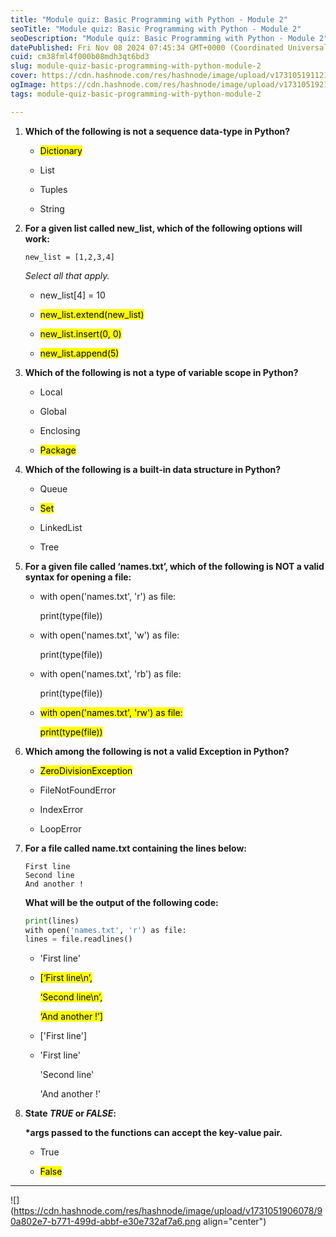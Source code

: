 ```yaml
---
title: "Module quiz: Basic Programming with Python - Module 2"
seoTitle: "Module quiz: Basic Programming with Python - Module 2"
seoDescription: "Module quiz: Basic Programming with Python - Module 2"
datePublished: Fri Nov 08 2024 07:45:34 GMT+0000 (Coordinated Universal Time)
cuid: cm38fml4f000b08mdh3qt6bd3
slug: module-quiz-basic-programming-with-python-module-2
cover: https://cdn.hashnode.com/res/hashnode/image/upload/v1731051911216/24658788-c882-4f3a-8bc5-471fe627738e.png
ogImage: https://cdn.hashnode.com/res/hashnode/image/upload/v1731051921183/93471f5d-d250-4078-95c7-3a4ce18f27a7.png
tags: module-quiz-basic-programming-with-python-module-2

---
```


1. **Which of the following is not a sequence data-type in Python?**
    
    * <mark>Dictionary</mark>
        
    * List
        
    * Tuples
        
    * String
        
2. **For a given list called new\_list, which of the following options will work:**
    
    `new_list = [1,2,3,4]`
    
    *Select all that apply.*
    
    * new\_list\[4\] = 10
        
    * <mark>new_list.extend(new_list)</mark>
        
    * <mark>new_list.insert(0, 0)</mark>
        
    * <mark>new_list.append(5)</mark>
        
3. **Which of the following is not a type of variable scope in Python?**
    
    * Local
        
    * Global
        
    * Enclosing
        
    * <mark>Package</mark>
        
4. **Which of the following is a built-in data structure in Python?**
    
    * Queue
        
    * <mark>Set</mark>
        
    * LinkedList
        
    * Tree
        
5. **For a given file called ‘names.txt’, which of the following is NOT a valid syntax for opening a file:**
    
    * with open('names.txt', 'r') as file:
        
        print(type(file))
        
    * with open('names.txt', 'w') as file:
        
        print(type(file))
        
    * with open('names.txt', 'rb') as file:
        
        print(type(file))
        
    * <mark>with open('names.txt', 'rw') as file:</mark>
        
        <mark>print(type(file))</mark>
        
6. **Which among the following is not a valid Exception in Python?**
    
    * <mark>ZeroDivisionException</mark>
        
    * FileNotFoundError
        
    * IndexError
        
    * LoopError
        
7. **For a file called name.txt containing the lines below:**
    
    ```plaintext
    First line
    Second line
    And another !
    ```
    
    **What will be the output of the following code:**
    
    ```python
    print(lines)
    with open('names.txt', 'r') as file:
    lines = file.readlines()
    ```
    
    * 'First line'
        
    * <mark>[‘First line\n’,</mark>
        
        <mark>‘Second line\n’,</mark>
        
        <mark>‘And another !’]</mark>
        
    * \['First line'\]
        
    * 'First line'
        
        'Second line'
        
        'And another !'
        
8. **State *TRUE* or *FALSE*:**
    
    **\*args passed to the functions can accept the key-value pair.**
    
    * True
        
    * <mark>False</mark>
        

---

![](https://cdn.hashnode.com/res/hashnode/image/upload/v1731051906078/90a802e7-b771-499d-abbf-e30e732af7a6.png align="center")